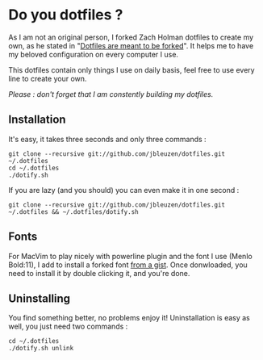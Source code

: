 # Do you dotfiles ?

As I am not an original person, I forked Zach Holman dotfiles to create my own, as he stated in "[Dotfiles are meant to be forked](http://zachholman.com/2010/08/dotfiles-are-meant-to-be-forked/)". 
It helps me to have my beloved configuration on every computer I use.

This dotfiles contain only things I use on daily basis, feel free to use every line to create your own.

_Please : don't forget that I am constently building my dotfiles._

## Installation

It's easy, it takes three seconds and only three commands :

	git clone --recursive git://github.com/jbleuzen/dotfiles.git ~/.dotfiles
	cd ~/.dotfiles
	./dotify.sh

If you are lazy (and you should) you can even make it in one second :
	
	git clone --recursive git://github.com/jbleuzen/dotfiles.git ~/.dotfiles && ~/.dotfiles/dotify.sh

## Fonts

For MacVim to play nicely with powerline plugin and the font I use (Menlo Bold:11), I add to install a forked font [from a gist](https://gist.github.com/1627888).
Once donwloaded, you need to install it by double clicking it, and you're done.

## Uninstalling

You find something better, no problems enjoy it!
Uninstallation is easy as well, you just need two commands :

	cd ~/.dotfiles
	./dotify.sh unlink
